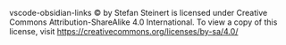 vscode-obsidian-links  © by Stefan Steinert is licensed under Creative Commons Attribution-ShareAlike 4.0 International. To view a copy of this license, visit https://creativecommons.org/licenses/by-sa/4.0/
